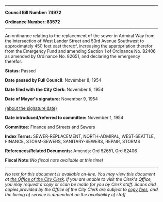 

********

**Council Bill Number: 74972**
   
**Ordinance Number: 83572**
********

 An ordinance relating to the replacement of the sewer in Admiral Way from the intersection of West Lander Street and 53rd Avenue Southwest to approximately 450 feet east thereof, increasing the appropriation therefor from the Emergency Fund and amending Section 1 of Ordinance No. 82406 as amended by Ordinance No. 82651, and declaring the emergency therefor.

**Status:** Passed
   
**Date passed by Full Council:** November 8, 1954
   
**Date filed with the City Clerk:** November 9, 1954
   
**Date of Mayor's signature:** November 9, 1954
   
[(about the signature date)](/~public/approvaldate.htm)
   
   
   
**Date introduced/referred to committee:** November 1, 1954
   
**Committee:** Finance and Streets and Sewers
   
   
**Index Terms:** SEWER-REPLACEMENT, NORTH-ADMIRAL, WEST-SEATTLE, FINANCE, STORM-SEWERS, SANITARY-SEWERS, REPAIR, STORMS

**References/Related Documents:** Amends: Ord 82651, Ord 82406

**Fiscal Note:**_(No fiscal note available at this time)_
********

_No text for this document is available on-line. You may view this document at [the Office of the City Clerk](http://www.seattle.gov/leg/clerk/contactUs.htm). If you are unable to visit the Clerk's Office, you may request a copy or scan be made for you by Clerk staff. Scans and copies provided by the Office of the City Clerk are subject to [copy fees](http://clerk.seattle.gov/~public/clerkfees.htm), and the timing of service is dependent on the availability of staff._

